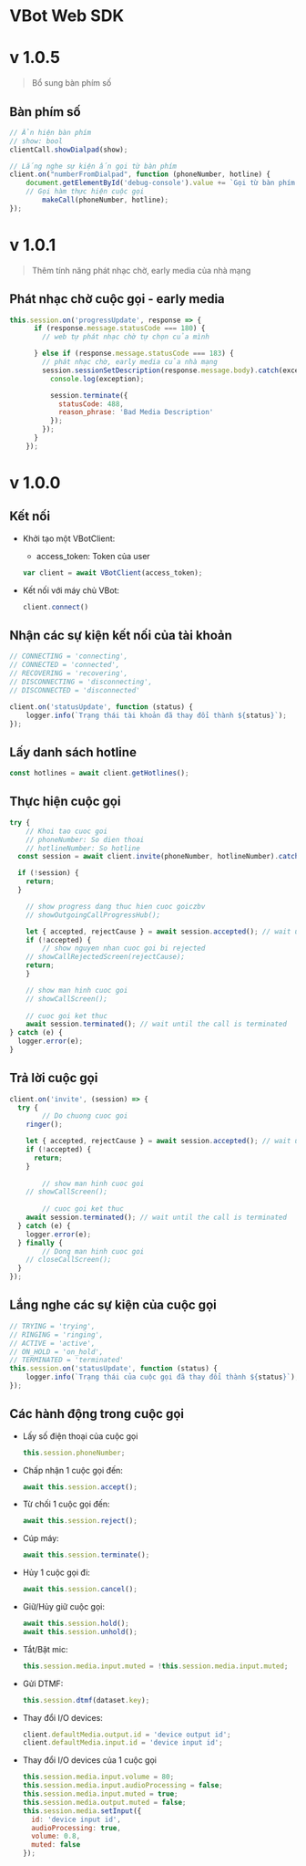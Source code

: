 # VBot Web SDK

# v 1.0.5

> Bổ sung bàn phím số
> 

## Bàn phím số

```jsx
// Ẩn hiện bàn phím
// show: bool
clientCall.showDialpad(show);

// Lắng nghe sự kiện ấn gọi từ bàn phím
client.on("numberFromDialpad", function (phoneNumber, hotline) {
    document.getElementById('debug-console').value += `Gọi từ bàn phím: Hotline ${hotline} Số điện thoại ${phoneNumber}\n`;
    // Gọi hàm thực hiện cuộc gọi
		makeCall(phoneNumber, hotline);
});
```

# v 1.0.1

> Thêm tính năng phát nhạc chờ, early media của nhà mạng
> 

## Phát nhạc chờ cuộc gọi - early media

```jsx
this.session.on('progressUpdate', response => {
      if (response.message.statusCode === 180) {
        // web tự phát nhạc chờ tự chọn của mình

      } else if (response.message.statusCode === 183) {
        // phát nhạc chờ, early media của nhà mạng
        session.sessionSetDescription(response.message.body).catch(exception => {
          console.log(exception);

          session.terminate({
            statusCode: 488,
            reason_phrase: 'Bad Media Description'
          });
        });
      }
    });
```

# v 1.0.0

## Kết nối

- Khởi tạo một VBotClient:
    - access_token: Token của user
    
    ```jsx
    var client = await VBotClient(access_token);
    ```
    
- Kết nối với máy chủ VBot:
    
    ```jsx
    client.connect()
    ```
    

## Nhận các sự kiện kết nối của tài khoản

```jsx
// CONNECTING = 'connecting',
// CONNECTED = 'connected',
// RECOVERING = 'recovering',
// DISCONNECTING = 'disconnecting',
// DISCONNECTED = 'disconnected'

client.on('statusUpdate', function (status) {
    logger.info(`Trạng thái tài khoản đã thay đổi thành ${status}`);
});
```

## Lấy danh sách hotline

```jsx
const hotlines = await client.getHotlines();
```

## Thực hiện cuộc gọi

```jsx
try {
	// Khoi tao cuoc goi
	// phoneNumber: So dien thoai
	// hotlineNumber: So hotline
  const session = await client.invite(phoneNumber, hotlineNumber).catch(logger.error);

  if (!session) {
    return;
  }

	// show progress dang thuc hien cuoc goiczbv 
	// showOutgoingCallProgressHub();

	let { accepted, rejectCause } = await session.accepted(); // wait until the call is picked up
	if (!accepted) {
		// show nguyen nhan cuoc goi bi rejected
    // showCallRejectedScreen(rejectCause);
    return;
	}

	// show man hinh cuoc goi
	// showCallScreen();
	
	// cuoc goi ket thuc
	await session.terminated(); // wait until the call is terminated
} catch (e) {
  logger.error(e);
}
```

## Trả lời cuộc gọi

```jsx
client.on('invite', (session) => {
  try {
		// Do chuong cuoc goi
    ringer();

    let { accepted, rejectCause } = await session.accepted(); // wait until the call is picked up
    if (!accepted) {
      return;
    }
		
		// show man hinh cuoc goi
    // showCallScreen();
		
		// cuoc goi ket thuc
    await session.terminated(); // wait until the call is terminated
  } catch (e) {
    logger.error(e);
  } finally {
		// Dong man hinh cuoc goi
    // closeCallScreen();
  }
});
```

## Lắng nghe các sự kiện của cuộc gọi

```jsx
// TRYING = 'trying',
// RINGING = 'ringing',
// ACTIVE = 'active',
// ON_HOLD = 'on_hold',
// TERMINATED = 'terminated'
this.session.on('statusUpdate', function (status) {
    logger.info(`Trạng thái của cuộc gọi đã thay đổi thành ${status}`);
});
```

## Các hành động trong cuộc gọi

- Lấy số điện thoại của cuộc gọi
    
    ```jsx
    this.session.phoneNumber;
    ```
    
- Chấp nhận 1 cuộc gọi đến:
    
    ```jsx
    await this.session.accept();
    ```
    
- Từ chối 1 cuộc gọi đến:
    
    ```jsx
    await this.session.reject();
    ```
    
- Cúp máy:
    
    ```jsx
    await this.session.terminate();
    ```
    
- Hủy 1 cuộc gọi đi:
    
    ```jsx
    await this.session.cancel();
    ```
    
- Giữ/Hủy giữ cuộc gọi:
    
    ```jsx
    await this.session.hold();
    await this.session.unhold();
    ```
    
- Tắt/Bật mic:
    
    ```jsx
    this.session.media.input.muted = !this.session.media.input.muted;
    ```
    
- Gửi DTMF:
    
    ```jsx
    this.session.dtmf(dataset.key);
    ```
    
- Thay đổi I/O devices:
    
    ```jsx
    client.defaultMedia.output.id = 'device output id';
    client.defaultMedia.input.id = 'device input id';
    ```
    
- Thay đổi I/O devices của 1 cuộc gọi
    
    ```jsx
    this.session.media.input.volume = 80;
    this.session.media.input.audioProcessing = false;
    this.session.media.input.muted = true;
    this.session.media.output.muted = false;
    this.session.media.setInput({
      id: 'device input id',
      audioProcessing: true,
      volume: 0.8,
      muted: false
    });
    ```